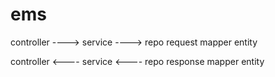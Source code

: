# ems
controller    ---->    service    ---->    repo
             request    mapper    entity

controller    <----    service    <----    repo
             response   mapper    entity
